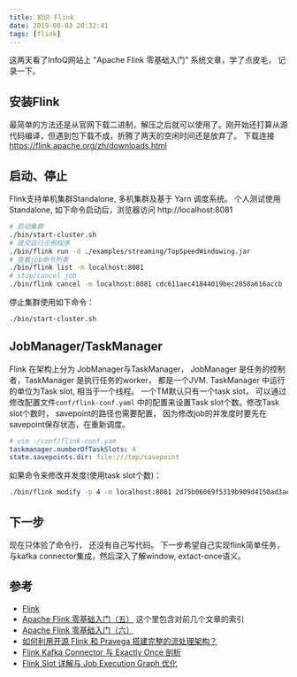 ```yaml
---
title: 初识 Flink
date: 2019-08-03 20:32:41
tags: [flink]
---
```


这两天看了InfoQ网站上 "Apache Flink 零基础入门" 系统文章，学了点皮毛， 记录一下。

## 安装Flink

最简单的方法还是从官网下载二进制，解压之后就可以使用了。刚开始还打算从源代码编译，但遇到包下载不成，折腾了两天的空闲时间还是放弃了。 下载连接 https://flink.apache.org/zh/downloads.html 


## 启动、停止

Flink支持单机集群Standalone, 多机集群及基于 Yarn 调度系统。 个人测试使用Standalone, 如下命令启动后，浏览器访问 http://localhost:8081

```bash
# 启动集群
./bin/start-cluster.sh
# 提交运行示例程序
./bin/flink run -d ./examples/streaming/TopSpeedWindowing.jar
# 查看job命令列表
./bin/flink list -m localhost:8081
# stop/cancel job
./bin/flink cancel -m localhost:8081 cdc611aec41844019bec2058a616accb
```

停止集群使用如下命令：

```bash
./bin/start-cluster.sh
```
## JobManager/TaskManager

Flink 在架构上分为 JobManager与TaskManager， JobManager 是任务的控制者，TaskManager 是执行任务的worker， 都是一个JVM. TaskManager 中运行的单位为Task slot, 相当于一个线程。 一个TM默认只有一个task slot， 可以通过修改配置文件`conf/flink-conf.yaml` 中的配置来设置Task slot个数。修改Task slot个数时， savepoint的路径也需要配置， 因为修改job的并发度时要先在savepoint保存状态，在重新调度。

```yml
# vim ./conf/flink-conf.yam
taskmanager.numberOfTaskSlots: 4
state.savepoints.dir: file:///tmp/savepoint
```

如果命令来修改并发度(使用task slot个数)：

```bash
./bin/flink modify -p 4 -m localhost:8081 2d75b06069f5319b909d4150ad3ae7df
```

## 下一步

现在只体验了命令行， 还没有自己写代码。 下一步希望自己实现flink简单任务，与kafka connector集成，然后深入了解window, extact-once语义。

## 参考

* [Flink](https://flink.apache.org/zh/)
* [Apache Flink 零基础入门（五）](https://www.infoq.cn/article/WCOvi-D68Y8ycCiYZ8pX)  这个里包含对前几个文章的索引
* [Apache Flink 零基础入门（六）](https://www.infoq.cn/article/VGKZA-S9fMBgABP71Pgh)
* [如何利用开源 Flink 和 Pravega 搭建完整的流处理架构？](https://www.infoq.cn/article/jBo_6AYG4IViKkiHusgB)
* [Flink Kafka Connector 与 Exactly Once 剖析](https://www.infoq.cn/article/58bzvIbT2fqyW*cXzGlG)
* [Flink Slot 详解与 Job Execution Graph 优化](https://www.infoq.cn/article/ZmL7TCcEchvANY-9jG1H)